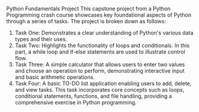 Python Fundamentals Project
This capstone project from a Python Programming crash course showcases key foundational aspects of Python through a series of tasks. The project is broken down as follows:
1. Task One: Demonstrates a clear understanding of Python's various data types and their uses.
2. Task Two: Highlights the functionality of loops and conditionals. In this part, a while loop and if-else statements are used to illustrate control flow.
3. Task Three: A simple calculator that allows users to enter two values and choose an operation to perform, demonstrating interactive input and basic arithmetic operations.
4. Task Four: A basic TO-DO list application enabling users to add, delete, and view tasks. This task incorporates core concepts such as loops, conditional statements, functions, and file handling, providing a comprehensive exercise in Python programming.